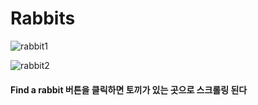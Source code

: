 # Rabbits

![rabbit1](https://user-images.githubusercontent.com/68464784/113716367-7c4df500-9725-11eb-9c27-731f78cee62b.PNG)

![rabbit2](https://user-images.githubusercontent.com/68464784/113716377-7fe17c00-9725-11eb-81a8-e7ad83b86c4b.PNG)

#### Find a rabbit 버튼을 클릭하면 토끼가 있는 곳으로 스크롤링 된다
